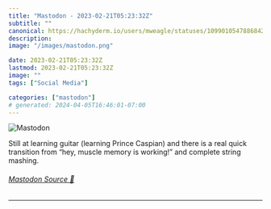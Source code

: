 ```yaml
---
title: "Mastodon - 2023-02-21T05:23:32Z"
subtitle: ""
canonical: https://hachyderm.io/users/mweagle/statuses/109901054788684295
description:
image: "/images/mastodon.png"

date: 2023-02-21T05:23:32Z
lastmod: 2023-02-21T05:23:32Z
image: ""
tags: ["Social Media"]

categories: ["mastodon"]
# generated: 2024-04-05T16:46:01-07:00
---
```

![Mastodon](/images/mastodon.png)

<p>Still at learning guitar (learning Prince Caspian) and there is a real quick transition from “hey, muscle memory is working!” and complete string mashing.</p>


###### [Mastodon Source 🐘](https://hachyderm.io/@mweagle/109901054788684295)

___
